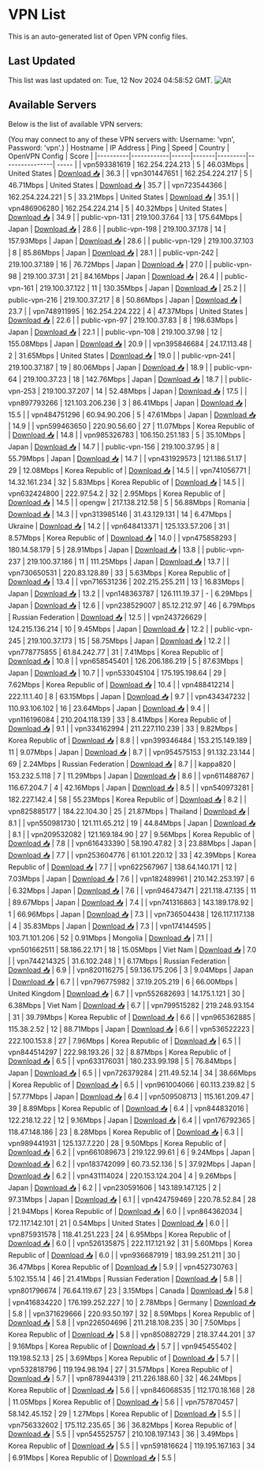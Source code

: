 # VPN List

This is an auto-generated list of Open VPN config files.

## Last Updated

This list was last updated on: Tue, 12 Nov 2024 04:58:52 GMT.
![Alt](https://repobeats.axiom.co/api/embed/186b98318ef1479477931607c1ad7d823f12451f.svg "Repobeats analytics image")

## Available Servers

Below is the list of available VPN servers:

(You may connect to any of these VPN servers with: Username: 'vpn', Password: 'vpn'.)
| Hostname | IP Address | Ping | Speed | Country | OpenVPN Config | Score |
|----------|------------|------|-------|---------|----------------| ----- |
| vpn593381619 | 162.254.224.213 | 5 | 46.03Mbps | United States | [Download 📥](./configs/server_0_US.ovpn) | 36.3 |
| vpn301447651 | 162.254.224.217 | 5 | 46.71Mbps | United States | [Download 📥](./configs/server_1_US.ovpn) | 35.7 |
| vpn723544366 | 162.254.224.221 | 5 | 33.21Mbps | United States | [Download 📥](./configs/server_2_US.ovpn) | 35.1 |
| vpn486906280 | 162.254.224.214 | 5 | 40.32Mbps | United States | [Download 📥](./configs/server_3_US.ovpn) | 34.9 |
| public-vpn-131 | 219.100.37.64 | 13 | 175.64Mbps | Japan | [Download 📥](./configs/server_4_JP.ovpn) | 28.6 |
| public-vpn-198 | 219.100.37.178 | 14 | 157.93Mbps | Japan | [Download 📥](./configs/server_5_JP.ovpn) | 28.6 |
| public-vpn-129 | 219.100.37.103 | 8 | 85.86Mbps | Japan | [Download 📥](./configs/server_6_JP.ovpn) | 28.1 |
| public-vpn-242 | 219.100.37.189 | 16 | 76.72Mbps | Japan | [Download 📥](./configs/server_7_JP.ovpn) | 27.0 |
| public-vpn-98 | 219.100.37.31 | 21 | 84.16Mbps | Japan | [Download 📥](./configs/server_8_JP.ovpn) | 26.4 |
| public-vpn-161 | 219.100.37.122 | 11 | 130.35Mbps | Japan | [Download 📥](./configs/server_9_JP.ovpn) | 25.2 |
| public-vpn-216 | 219.100.37.217 | 8 | 50.86Mbps | Japan | [Download 📥](./configs/server_10_JP.ovpn) | 23.7 |
| vpn748911995 | 162.254.224.222 | 4 | 47.37Mbps | United States | [Download 📥](./configs/server_11_US.ovpn) | 22.6 |
| public-vpn-97 | 219.100.37.83 | 8 | 198.63Mbps | Japan | [Download 📥](./configs/server_12_JP.ovpn) | 22.1 |
| public-vpn-108 | 219.100.37.98 | 12 | 155.08Mbps | Japan | [Download 📥](./configs/server_13_JP.ovpn) | 20.9 |
| vpn395846684 | 24.17.113.48 | 2 | 31.65Mbps | United States | [Download 📥](./configs/server_14_US.ovpn) | 19.0 |
| public-vpn-241 | 219.100.37.187 | 19 | 80.06Mbps | Japan | [Download 📥](./configs/server_15_JP.ovpn) | 18.9 |
| public-vpn-64 | 219.100.37.23 | 18 | 142.76Mbps | Japan | [Download 📥](./configs/server_16_JP.ovpn) | 18.7 |
| public-vpn-253 | 219.100.37.207 | 14 | 52.48Mbps | Japan | [Download 📥](./configs/server_17_JP.ovpn) | 17.5 |
| vpn897793266 | 121.103.206.236 | 3 | 86.41Mbps | Japan | [Download 📥](./configs/server_18_JP.ovpn) | 15.5 |
| vpn484751296 | 60.94.90.206 | 5 | 47.61Mbps | Japan | [Download 📥](./configs/server_19_JP.ovpn) | 14.9 |
| vpn599463650 | 220.90.56.60 | 27 | 11.07Mbps | Korea Republic of | [Download 📥](./configs/server_20_KR.ovpn) | 14.8 |
| vpn985326783 | 106.150.251.183 | 5 | 35.10Mbps | Japan | [Download 📥](./configs/server_21_JP.ovpn) | 14.7 |
| public-vpn-156 | 219.100.37.95 | 8 | 55.79Mbps | Japan | [Download 📥](./configs/server_22_JP.ovpn) | 14.7 |
| vpn431929573 | 121.186.51.17 | 29 | 12.08Mbps | Korea Republic of | [Download 📥](./configs/server_23_KR.ovpn) | 14.5 |
| vpn741056771 | 14.32.161.234 | 32 | 5.83Mbps | Korea Republic of | [Download 📥](./configs/server_24_KR.ovpn) | 14.5 |
| vpn632424800 | 222.97.54.2 | 32 | 2.95Mbps | Korea Republic of | [Download 📥](./configs/server_25_KR.ovpn) | 14.5 |
| opengw | 217.138.212.58 | 5 | 56.88Mbps | Romania | [Download 📥](./configs/server_26_RO.ovpn) | 14.3 |
| vpn313985146 | 31.43.129.131 | 14 | 6.47Mbps | Ukraine | [Download 📥](./configs/server_27_UA.ovpn) | 14.2 |
| vpn648413371 | 125.133.57.206 | 31 | 8.57Mbps | Korea Republic of | [Download 📥](./configs/server_28_KR.ovpn) | 14.0 |
| vpn475858293 | 180.14.58.179 | 5 | 28.91Mbps | Japan | [Download 📥](./configs/server_29_JP.ovpn) | 13.8 |
| public-vpn-237 | 219.100.37.186 | 11 | 111.25Mbps | Japan | [Download 📥](./configs/server_30_JP.ovpn) | 13.7 |
| vpn730650531 | 220.83.128.89 | 33 | 5.63Mbps | Korea Republic of | [Download 📥](./configs/server_31_KR.ovpn) | 13.4 |
| vpn716531236 | 202.215.255.211 | 13 | 16.83Mbps | Japan | [Download 📥](./configs/server_32_JP.ovpn) | 13.2 |
| vpn148363787 | 126.111.19.37 | - | 6.29Mbps | Japan | [Download 📥](./configs/server_33_JP.ovpn) | 12.6 |
| vpn238529007 | 85.12.212.97 | 46 | 6.79Mbps | Russian Federation | [Download 📥](./configs/server_34_RU.ovpn) | 12.5 |
| vpn243726629 | 124.215.136.214 | 10 | 9.45Mbps | Japan | [Download 📥](./configs/server_35_JP.ovpn) | 12.2 |
| public-vpn-245 | 219.100.37.173 | 15 | 58.75Mbps | Japan | [Download 📥](./configs/server_36_JP.ovpn) | 12.2 |
| vpn778775855 | 61.84.242.77 | 31 | 7.41Mbps | Korea Republic of | [Download 📥](./configs/server_37_KR.ovpn) | 10.8 |
| vpn658545401 | 126.206.186.219 | 5 | 87.63Mbps | Japan | [Download 📥](./configs/server_38_JP.ovpn) | 10.7 |
| vpn533045104 | 175.195.198.64 | 29 | 7.62Mbps | Korea Republic of | [Download 📥](./configs/server_39_KR.ovpn) | 10.4 |
| vpn488412214 | 222.11.1.40 | 8 | 63.15Mbps | Japan | [Download 📥](./configs/server_40_JP.ovpn) | 9.7 |
| vpn434347232 | 110.93.106.102 | 16 | 23.64Mbps | Japan | [Download 📥](./configs/server_41_JP.ovpn) | 9.4 |
| vpn116196084 | 210.204.118.139 | 33 | 8.41Mbps | Korea Republic of | [Download 📥](./configs/server_42_KR.ovpn) | 9.1 |
| vpn334162994 | 211.227.110.239 | 33 | 9.82Mbps | Korea Republic of | [Download 📥](./configs/server_43_KR.ovpn) | 8.8 |
| vpn399346484 | 153.215.149.189 | 11 | 9.07Mbps | Japan | [Download 📥](./configs/server_44_JP.ovpn) | 8.7 |
| vpn954575153 | 91.132.23.144 | 69 | 2.24Mbps | Russian Federation | [Download 📥](./configs/server_45_RU.ovpn) | 8.7 |
| kappa820 | 153.232.5.118 | 7 | 11.29Mbps | Japan | [Download 📥](./configs/server_46_JP.ovpn) | 8.6 |
| vpn611488767 | 116.67.204.7 | 4 | 42.16Mbps | Japan | [Download 📥](./configs/server_47_JP.ovpn) | 8.5 |
| vpn540973281 | 182.227.142.4 | 58 | 55.23Mbps | Korea Republic of | [Download 📥](./configs/server_48_KR.ovpn) | 8.2 |
| vpn825885177 | 184.22.104.30 | 25 | 21.87Mbps | Thailand | [Download 📥](./configs/server_49_TH.ovpn) | 8.1 |
| vpn550981730 | 121.111.65.212 | 19 | 44.84Mbps | Japan | [Download 📥](./configs/server_50_JP.ovpn) | 8.1 |
| vpn209532082 | 121.169.184.90 | 27 | 9.56Mbps | Korea Republic of | [Download 📥](./configs/server_51_KR.ovpn) | 7.8 |
| vpn616433390 | 58.190.47.82 | 3 | 23.88Mbps | Japan | [Download 📥](./configs/server_52_JP.ovpn) | 7.7 |
| vpn253604776 | 61.101.220.12 | 33 | 42.39Mbps | Korea Republic of | [Download 📥](./configs/server_53_KR.ovpn) | 7.7 |
| vpn622567967 | 138.64.140.171 | 12 | 7.03Mbps | Japan | [Download 📥](./configs/server_54_JP.ovpn) | 7.6 |
| vpn182489961 | 210.142.253.197 | 6 | 6.32Mbps | Japan | [Download 📥](./configs/server_55_JP.ovpn) | 7.6 |
| vpn946473471 | 221.118.47.135 | 11 | 89.67Mbps | Japan | [Download 📥](./configs/server_56_JP.ovpn) | 7.4 |
| vpn741316863 | 143.189.178.92 | 1 | 66.96Mbps | Japan | [Download 📥](./configs/server_57_JP.ovpn) | 7.3 |
| vpn736504438 | 126.117.117.138 | 4 | 35.83Mbps | Japan | [Download 📥](./configs/server_58_JP.ovpn) | 7.3 |
| vpn174144595 | 103.71.101.206 | 52 | 0.91Mbps | Mongolia | [Download 📥](./configs/server_59_MN.ovpn) | 7.1 |
| vpn501662511 | 58.186.22.171 | 18 | 15.05Mbps | Viet Nam | [Download 📥](./configs/server_60_VN.ovpn) | 7.0 |
| vpn744214325 | 31.6.102.248 | 1 | 6.17Mbps | Russian Federation | [Download 📥](./configs/server_61_RU.ovpn) | 6.9 |
| vpn820116275 | 59.136.175.206 | 3 | 9.04Mbps | Japan | [Download 📥](./configs/server_62_JP.ovpn) | 6.7 |
| vpn796775982 | 37.19.205.219 | 6 | 66.00Mbps | United Kingdom | [Download 📥](./configs/server_63_GB.ovpn) | 6.7 |
| vpn552682693 | 14.175.1.121 | 30 | 6.38Mbps | Viet Nam | [Download 📥](./configs/server_64_VN.ovpn) | 6.7 |
| vpn799515282 | 219.248.93.154 | 31 | 39.79Mbps | Korea Republic of | [Download 📥](./configs/server_65_KR.ovpn) | 6.6 |
| vpn965362885 | 115.38.2.52 | 12 | 88.71Mbps | Japan | [Download 📥](./configs/server_66_JP.ovpn) | 6.6 |
| vpn536522223 | 222.100.153.8 | 27 | 7.96Mbps | Korea Republic of | [Download 📥](./configs/server_67_KR.ovpn) | 6.5 |
| vpn844514297 | 222.98.193.26 | 32 | 8.87Mbps | Korea Republic of | [Download 📥](./configs/server_68_KR.ovpn) | 6.5 |
| vpn633176031 | 180.233.99.198 | 5 | 76.84Mbps | Japan | [Download 📥](./configs/server_69_JP.ovpn) | 6.5 |
| vpn726379284 | 211.49.52.14 | 34 | 38.66Mbps | Korea Republic of | [Download 📥](./configs/server_70_KR.ovpn) | 6.5 |
| vpn961004066 | 60.113.239.82 | 5 | 57.77Mbps | Japan | [Download 📥](./configs/server_71_JP.ovpn) | 6.4 |
| vpn509508713 | 115.161.209.47 | 39 | 8.89Mbps | Korea Republic of | [Download 📥](./configs/server_72_KR.ovpn) | 6.4 |
| vpn844832016 | 122.218.12.22 | 12 | 9.16Mbps | Japan | [Download 📥](./configs/server_73_JP.ovpn) | 6.4 |
| vpn176792365 | 118.47.148.186 | 23 | 8.28Mbps | Korea Republic of | [Download 📥](./configs/server_74_KR.ovpn) | 6.3 |
| vpn989441931 | 125.137.7.220 | 28 | 9.50Mbps | Korea Republic of | [Download 📥](./configs/server_75_KR.ovpn) | 6.2 |
| vpn661089673 | 219.122.99.61 | 6 | 9.24Mbps | Japan | [Download 📥](./configs/server_76_JP.ovpn) | 6.2 |
| vpn183742099 | 60.73.52.136 | 5 | 37.92Mbps | Japan | [Download 📥](./configs/server_77_JP.ovpn) | 6.2 |
| vpn431114024 | 220.153.124.204 | 4 | 9.26Mbps | Japan | [Download 📥](./configs/server_78_JP.ovpn) | 6.2 |
| vpn230591606 | 143.189.147.125 | 2 | 97.31Mbps | Japan | [Download 📥](./configs/server_79_JP.ovpn) | 6.1 |
| vpn424759469 | 220.78.52.84 | 28 | 21.94Mbps | Korea Republic of | [Download 📥](./configs/server_80_KR.ovpn) | 6.0 |
| vpn864362034 | 172.117.142.101 | 21 | 0.54Mbps | United States | [Download 📥](./configs/server_81_US.ovpn) | 6.0 |
| vpn875931578 | 118.41.251.223 | 24 | 6.95Mbps | Korea Republic of | [Download 📥](./configs/server_82_KR.ovpn) | 6.0 |
| vpn526135875 | 222.117.121.92 | 31 | 5.60Mbps | Korea Republic of | [Download 📥](./configs/server_83_KR.ovpn) | 6.0 |
| vpn936687919 | 183.99.251.211 | 30 | 36.47Mbps | Korea Republic of | [Download 📥](./configs/server_84_KR.ovpn) | 5.9 |
| vpn452730763 | 5.102.155.14 | 46 | 21.41Mbps | Russian Federation | [Download 📥](./configs/server_85_RU.ovpn) | 5.8 |
| vpn801796674 | 76.64.119.67 | 23 | 3.15Mbps | Canada | [Download 📥](./configs/server_86_CA.ovpn) | 5.8 |
| vpn416834220 | 176.199.252.227 | 10 | 2.78Mbps | Germany | [Download 📥](./configs/server_87_DE.ovpn) | 5.8 |
| vpn371629666 | 220.93.50.197 | 32 | 8.59Mbps | Korea Republic of | [Download 📥](./configs/server_88_KR.ovpn) | 5.8 |
| vpn226504696 | 211.218.108.235 | 30 | 7.50Mbps | Korea Republic of | [Download 📥](./configs/server_89_KR.ovpn) | 5.8 |
| vpn850882729 | 218.37.44.201 | 37 | 9.16Mbps | Korea Republic of | [Download 📥](./configs/server_90_KR.ovpn) | 5.7 |
| vpn945455402 | 119.198.52.13 | 25 | 3.69Mbps | Korea Republic of | [Download 📥](./configs/server_91_KR.ovpn) | 5.7 |
| vpn532818796 | 119.194.98.194 | 27 | 31.57Mbps | Korea Republic of | [Download 📥](./configs/server_92_KR.ovpn) | 5.7 |
| vpn878944319 | 211.226.188.60 | 32 | 46.24Mbps | Korea Republic of | [Download 📥](./configs/server_93_KR.ovpn) | 5.6 |
| vpn846068535 | 112.170.18.168 | 28 | 11.05Mbps | Korea Republic of | [Download 📥](./configs/server_94_KR.ovpn) | 5.6 |
| vpn757870457 | 58.142.45.152 | 29 | 1.27Mbps | Korea Republic of | [Download 📥](./configs/server_95_KR.ovpn) | 5.5 |
| vpn756332602 | 175.112.235.65 | 36 | 36.82Mbps | Korea Republic of | [Download 📥](./configs/server_96_KR.ovpn) | 5.5 |
| vpn545525757 | 210.108.197.143 | 36 | 3.49Mbps | Korea Republic of | [Download 📥](./configs/server_97_KR.ovpn) | 5.5 |
| vpn591816624 | 119.195.167.163 | 34 | 6.91Mbps | Korea Republic of | [Download 📥](./configs/server_98_KR.ovpn) | 5.5 |
